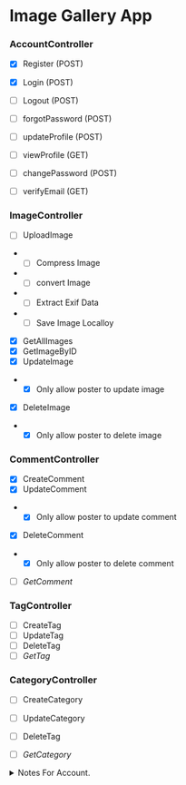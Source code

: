 # Image Gallery App


### AccountController

-	[x] Register (POST)
-	[x] Login (POST)
-	[ ] Logout (POST)
-	[ ] forgotPassword (POST)
-	[ ] updateProfile (POST)
-	[ ] viewProfile (GET)
-	[ ] changePassword (POST)
-	[ ] verifyEmail (GET)


### ImageController

-	[ ] UploadImage
-	*	[ ] Compress Image
-	*	[ ] convert Image
-	*	[ ] Extract Exif Data
-	*	[ ] Save Image Localloy
-	[x] GetAllImages
-	[x] GetImageByID
-	[x] UpdateImage
-	*	[x] Only allow poster to update image
-	[x] DeleteImage
-	*	[x] Only allow poster to delete image

### CommentController

-	[x] CreateComment
-	[x] UpdateComment
-	*	[x] Only allow poster to update comment
-	[x] DeleteComment
-	*	[x] Only allow poster to delete comment
-	[ ] *GetComment*

### TagController

-	[ ] CreateTag
-	[ ] UpdateTag
-	[ ] DeleteTag
-	[ ] *GetTag*

### CategoryController

-	[ ] CreateCategory
-	[ ] UpdateCategory
-	[ ] DeleteTag
-	[ ] *GetCategory*


<details> <summary>Notes For Account.</summary>

<h2>Create react Front for the Routes made</h2>	

</details>
